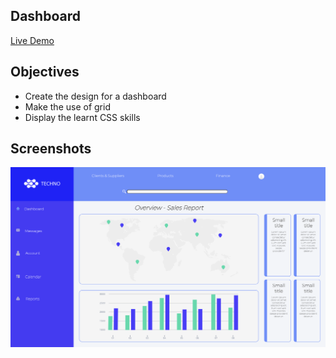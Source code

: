## Dashboard

[Live Demo](https://douglasmnegri.github.io/admin-dashboard/)

## Objectives

- Create the design for a dashboard
- Make the use of grid
- Display the learnt CSS skills

## Screenshots
![Admin Dashboard](./images/admin-dashboard.png)
